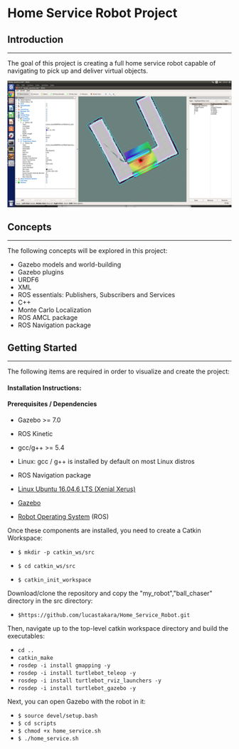 # Home Service Robot Project

## Introduction
-----

The goal of this project is creating a full home service robot capable of navigating to pick up and deliver virtual objects.
 
![Gazebo](https://github.com/lucastakara/Home_Service_Robot/blob/master/images/home_service.png?raw=true)
## Concepts
---
The following concepts will be explored in this project:
- Gazebo models and world-building 
- Gazebo plugins
- URDF6
- XML
- ROS essentials: Publishers, Subscribers and Services
- C++
- Monte Carlo Localization
- ROS AMCL package
- ROS Navigation package

## Getting Started
----
The following items are required in order to visualize and create the project:
 
#### Installation Instructions:

#### Prerequisites / Dependencies 

- Gazebo >= 7.0

- ROS Kinetic

- gcc/g++ >= 5.4

- Linux: gcc / g++ is installed by default on most Linux distros

- ROS Navigation package

- [Linux Ubuntu 16.04.6 LTS (Xenial Xerus)](http://releases.ubuntu.com/16.04/)
- [Gazebo](http://gazebosim.org/tutorials?tut=install_ubuntu&cat=install) 
- [Robot Operating System](http://wiki.ros.org/kinetic/Installation/Ubuntu) (ROS)

Once these components are installed, you need to create a Catkin Workspace:


- `$ mkdir -p catkin_ws/src`

- `$ cd catkin_ws/src`

- `$ catkin_init_workspace`

Download/clone the repository and copy the "my_robot","ball_chaser" directory in the src directory:

- `$https://github.com/lucastakara/Home_Service_Robot.git`

Then, navigate up to the top-level catkin workspace directory and build the executables:

- `cd ..`
- `catkin_make` 
- `rosdep -i install gmapping -y`
- `rosdep -i install turtlebot_teleop -y`
- `rosdep -i install turtlebot_rviz_launchers -y`
- `rosdep -i install turtlebot_gazebo -y`

Next, you can open Gazebo with the robot in it:

- `$ source devel/setup.bash`
- `$ cd scripts`
- `$ chmod +x home_service.sh`
- `$ ./home_service.sh`






